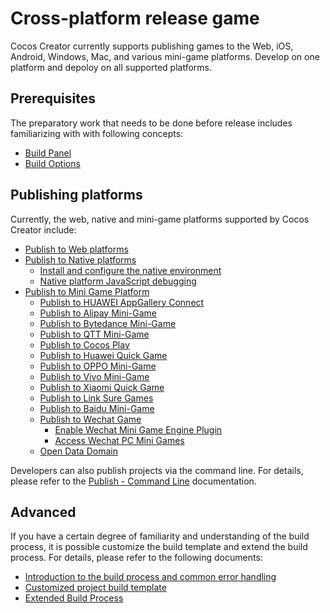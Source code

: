 # Cross-platform release game

Cocos Creator currently supports publishing games to the Web, iOS, Android, Windows, Mac, and various mini-game platforms. Develop on one platform and depoloy on all supported platforms.

## Prerequisites

The preparatory work that needs to be done before release includes familiarizing with with following concepts:

- [Build Panel](build-panel.md)
- [Build Options](build-options.md)

## Publishing platforms

Currently, the web, native and mini-game platforms supported by Cocos Creator include:

- [Publish to Web platforms](publish-web.md)
- [Publish to Native platforms](native-options.md)
    - [Install and configure the native environment](setup-native-development.md)
    - [Native platform JavaScript debugging](debug-jsb.md)
- [Publish to Mini Game Platform](publish-mini-game.md)
    - [Publish to HUAWEI AppGallery Connect](publish-huawei-agc.md)
    - [Publish to Alipay Mini-Game](publish-alipay-mini-game.md)
    - [Publish to Bytedance Mini-Game](publish-bytedance-mini-game.md)
    - [Publish to QTT Mini-Game](publish-qtt.md)
    - [Publish to Cocos Play](publish-cocos-play.md)
    - [Publish to Huawei Quick Game](publish-huawei-quick-game.md)
    - [Publish to OPPO Mini-Game](publish-oppo-mini-game.md)
    - [Publish to Vivo Mini-Game](publish-vivo-mini-game.md)
    - [Publish to Xiaomi Quick Game](publish-xiaomi-quick-game.md)
    - [Publish to Link Sure Games](publish-link-sure.md)
    - [Publish to Baidu Mini-Game](publish-baidu-mini-game.md)
    - [Publish to Wechat Game](publish-wechatgame.md)
        - [Enable Wechat Mini Game Engine Plugin](wechatgame-plugin.md)
        - [Access Wechat PC Mini Games](publish-pc-wechatgame.md)
    - [Open Data Domain](build-open-data-context.md)

Developers can also publish projects via the command line. For details, please refer to the [Publish - Command Line](publish-in-command-line.md) documentation.

## Advanced

If you have a certain degree of familiarity and understanding of the build process, it is possible customize the build template and extend the build process. For details, please refer to the following documents:

- [Introduction to the build process and common error handling](build-guide.md)
- [Customized project build template](custom-project-build-template.md)
- [Extended Build Process](custom-build-plugin.md)
